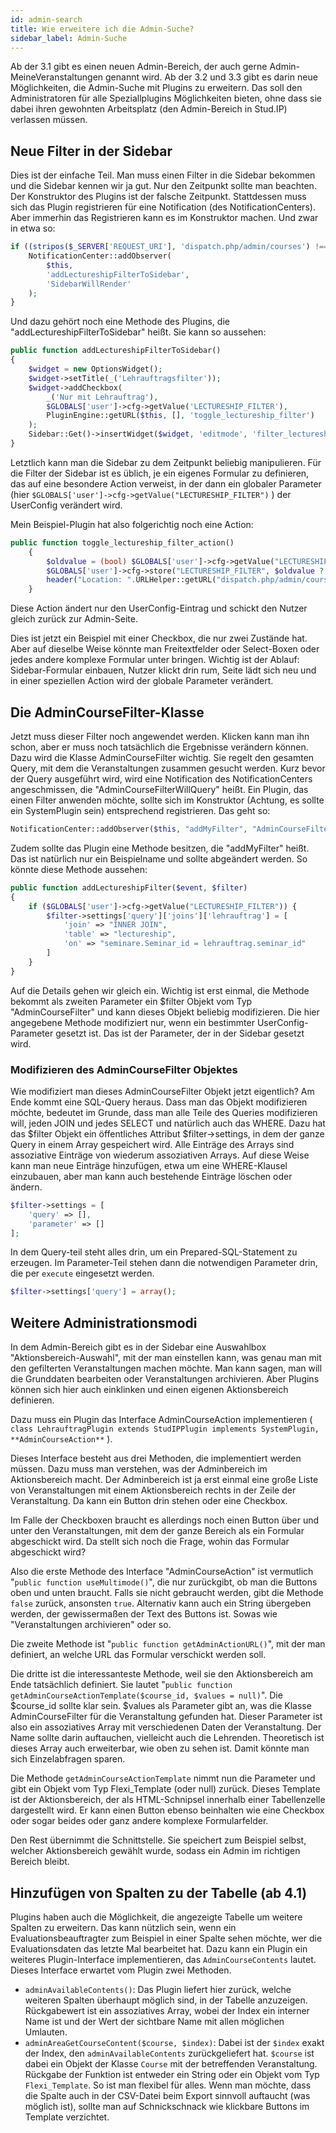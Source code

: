 ```yaml
---
id: admin-search
title: Wie erweitere ich die Admin-Suche?
sidebar_label: Admin-Suche
---
```


Ab der 3.1 gibt es einen neuen Admin-Bereich, der auch gerne Admin-MeineVeranstaltungen genannt wird. Ab der 3.2 und 3.3 gibt es darin neue Möglichkeiten, die Admin-Suche mit Plugins zu erweitern. Das soll den Administratoren für alle Speziallplugins Möglichkeiten bieten, ohne dass sie dabei ihren gewohnten Arbeitsplatz (den Admin-Bereich in Stud.IP) verlassen müssen.



## Neue Filter in der Sidebar

Dies ist der einfache Teil. Man muss einen Filter in die Sidebar bekommen und die Sidebar kennen wir ja gut. Nur den Zeitpunkt sollte man beachten. Der Konstruktor des Plugins ist der falsche Zeitpunkt. Stattdessen muss sich das Plugin registrieren für eine Notification (des NotificationCenters). Aber immerhin das Registrieren kann es im Konstruktor machen. Und zwar in etwa so:

```php
if ((stripos($_SERVER['REQUEST_URI'], 'dispatch.php/admin/courses') !== false)) {
    NotificationCenter::addObserver(
        $this, 
        'addLectureshipFilterToSidebar', 
        'SidebarWillRender'
    );
}
```


Und dazu gehört noch eine Methode des Plugins, die "addLectureshipFilterToSidebar" heißt. Sie kann so aussehen:

```php
public function addLectureshipFilterToSidebar() 
{
    $widget = new OptionsWidget();
    $widget->setTitle(_('Lehrauftragsfilter'));
    $widget->addCheckbox(
        _('Nur mit Lehrauftrag'),
        $GLOBALS['user']->cfg->getValue('LECTURESHIP_FILTER'),
        PluginEngine::getURL($this, [], 'toggle_lectureship_filter')
    );
    Sidebar::Get()->insertWidget($widget, 'editmode', 'filter_lectureships');
}
```

Letztlich kann man die Sidebar zu dem Zeitpunkt beliebig manipulieren. Für die Filter der Sidebar ist es üblich, je ein eigenes Formular zu definieren, das auf eine besondere Action verweist, in der dann ein globaler Parameter (hier `$GLOBALS['user']->cfg->getValue("LECTURESHIP_FILTER")` ) der UserConfig verändert wird.

Mein Beispiel-Plugin hat also folgerichtig noch eine Action:

```php
public function toggle_lectureship_filter_action()
    {
        $oldvalue = (bool) $GLOBALS['user']->cfg->getValue("LECTURESHIP_FILTER");
        $GLOBALS['user']->cfg->store("LECTURESHIP_FILTER", $oldvalue ? 0 : 1);
        header("Location: ".URLHelper::getURL("dispatch.php/admin/courses"));
    }
```

Diese Action ändert nur den UserConfig-Eintrag und schickt den Nutzer gleich zurück zur Admin-Seite.

Dies ist jetzt ein Beispiel mit einer Checkbox, die nur zwei Zustände hat. Aber auf dieselbe Weise könnte man Freitextfelder oder Select-Boxen oder jedes andere komplexe Formular unter bringen. Wichtig ist der Ablauf: Sidebar-Formular einbauen, Nutzer klickt drin rum, Seite lädt sich neu und in einer speziellen Action wird der globale Parameter verändert.

## Die AdminCourseFilter-Klasse

Jetzt muss dieser Filter noch angewendet werden. Klicken kann man ihn schon, aber er muss noch tatsächlich die Ergebnisse verändern können. Dazu wird die Klasse AdminCourseFilter wichtig. Sie regelt den gesamten Query, mit dem die Veranstaltungen zusammen gesucht werden. Kurz bevor der Query ausgeführt wird, wird eine Notification des NotificationCenters angeschmissen, die "AdminCourseFilterWillQuery" heißt. Ein Plugin, das einen Filter anwenden möchte, sollte sich im Konstruktor (Achtung, es sollte ein SystemPlugin sein) entsprechend registrieren. Das geht so:

```php
NotificationCenter::addObserver($this, "addMyFilter", "AdminCourseFilterWillQuery");
```

Zudem sollte das Plugin eine Methode besitzen, die "addMyFilter" heißt. Das ist natürlich nur ein Beispielname und sollte abgeändert werden. So könnte diese Methode aussehen:

```php
public function addLectureshipFilter($event, $filter)
{
    if ($GLOBALS['user']->cfg->getValue("LECTURESHIP_FILTER")) {
        $filter->settings['query']['joins']['lehrauftrag'] = [
            'join' => "INNER JOIN",
            'table' => "lectureship",
            'on' => "seminare.Seminar_id = lehrauftrag.seminar_id"
        ]
    }
}
```

Auf die Details gehen wir gleich ein. Wichtig ist erst einmal, die Methode bekommt als zweiten Parameter ein $filter Objekt vom Typ "AdminCourseFilter" und kann dieses Objekt beliebig modifizieren. Die hier angegebene Methode modifiziert nur, wenn ein bestimmter UserConfig-Parameter gesetzt ist. Das ist der Parameter, der in der Sidebar gesetzt wird.

### Modifizieren des AdminCourseFilter Objektes

Wie modifiziert man dieses AdminCourseFilter Objekt jetzt eigentlich? Am Ende kommt eine SQL-Query heraus. Dass man das Objekt modifizieren möchte, bedeutet im Grunde, dass man alle Teile des Queries modifizieren will, jeden JOIN und jedes SELECT und natürlich auch das WHERE. Dazu hat das $filter Objekt ein öffentliches Attribut $filter->settings, in dem der ganze Query in einem Array gespeichert wird. Alle Einträge des Arrays sind assoziative Einträge von wiederum assoziativen Arrays. Auf diese Weise kann man neue Einträge hinzufügen, etwa um eine WHERE-Klausel einzubauen, aber man kann auch bestehende Einträge löschen oder ändern.

```php
$filter->settings = [
    'query' => [],
    'parameter' => []
];
```

In dem Query-teil steht alles drin, um ein Prepared-SQL-Statement zu erzeugen. Im Parameter-Teil stehen dann die notwendigen Parameter drin, die per `execute` eingesetzt werden.

```php
$filter->settings['query'] = array();
```

## Weitere Administrationsmodi

In dem Admin-Bereich gibt es in der Sidebar eine Auswahlbox "Aktionsbereich-Auswahl", mit der man einstellen kann, was genau man mit den gefilterten Veranstaltungen machen möchte. Man kann sagen, man will die Grunddaten bearbeiten oder Veranstaltungen archivieren. Aber Plugins können sich hier auch einklinken und einen eigenen Aktionsbereich definieren.

Dazu muss ein Plugin das Interface AdminCourseAction implementieren ( `class LehrauftragPlugin extends StudIPPlugin implements SystemPlugin, **AdminCourseAction**` ).

Dieses Interface besteht aus drei Methoden, die implementiert werden müssen. Dazu muss man verstehen, was der Adminbereich im Aktionsbereich macht. Der Adminbereich ist ja erst einmal eine große Liste von Veranstaltungen mit einem Aktionsbereich rechts in der Zeile der Veranstaltung. Da kann ein Button drin stehen oder eine Checkbox.

Im Falle der Checkboxen braucht es allerdings noch einen Button über und unter den Veranstaltungen, mit dem der ganze Bereich als ein Formular abgeschickt wird. Da stellt sich noch die Frage, wohin das Formular abgeschickt wird?

Also die erste Methode des Interface "AdminCourseAction" ist vermutlich "`public function useMultimode()`", die nur zurückgibt, ob man die Buttons oben und unten braucht. Falls sie nicht gebraucht werden, gibt die Methode `false` zurück, ansonsten `true`. Alternativ kann auch ein String übergeben werden, der gewissermaßen der Text des Buttons ist. Sowas wie "Veranstaltungen archivieren" oder so.

Die zweite Methode ist "`public function getAdminActionURL()`", mit der man definiert, an welche URL das Formular verschickt werden soll.

Die dritte ist die interessanteste Methode, weil sie den Aktionsbereich am Ende tatsächlich definiert. Sie lautet "`public function getAdminCourseActionTemplate($course_id, $values = null)`". Die $course_id sollte klar sein. $values als Parameter gibt an, was die Klasse AdminCourseFilter für die Veranstaltung gefunden hat. Dieser Parameter ist also ein assoziatives Array mit verschiedenen Daten der Veranstaltung. Der Name sollte darin auftauchen, vielleicht auch die Lehrenden. Theoretisch ist dieses Array auch erweiterbar, wie oben zu sehen ist. Damit könnte man sich Einzelabfragen sparen.

Die Methode `getAdminCourseActionTemplate` nimmt nun die Parameter und gibt ein Objekt vom Typ Flexi_Template (oder null) zurück. Dieses Template ist der Aktionsbereich, der als HTML-Schnipsel innerhalb einer Tabellenzelle dargestellt wird. Er kann einen Button ebenso beinhalten wie eine Checkbox oder sogar beides oder ganz andere komplexe Formularfelder.

Den Rest übernimmt die Schnittstelle. Sie speichert zum Beispiel selbst, welcher Aktionsbereich gewählt wurde, sodass ein Admin im richtigen Bereich bleibt.

## Hinzufügen von Spalten zu der Tabelle (ab 4.1)

Plugins haben auch die Möglichkeit, die angezeigte Tabelle um weitere Spalten zu erweitern. Das kann nützlich sein, wenn ein Evaluationsbeauftragter zum Beispiel in einer Spalte sehen möchte, wer die Evaluationsdaten das letzte Mal bearbeitet hat. Dazu kann ein Plugin ein weiteres Plugin-Interface implementieren, das `AdminCourseContents` lautet. Dieses Interface erwartet vom Plugin zwei Methoden.

* `adminAvailableContents()`: Das Plugin liefert hier zurück, welche weiteren Spalten überhaupt möglich sind, in der Tabelle anzuzeigen. Rückgabewert ist ein assoziatives Array, wobei der Index ein interner Name ist und der Wert der sichtbare Name mit allen möglichen Umlauten.
* `adminAreaGetCourseContent($course, $index)`: Dabei ist der `$index` exakt der Index, den `adminAvailableContents` zurückgeliefert hat. `$course` ist dabei ein Objekt der Klasse `Course` mit der betreffenden Veranstaltung. Rückgabe der Funktion ist entweder ein String oder ein Objekt vom Typ `Flexi_Template`. So ist man flexibel für alles. Wenn man möchte, dass die Spalte auch in der CSV-Datei beim Export sinnvoll auftaucht (was möglich ist), sollte man auf Schnickschnack wie klickbare Buttons im Template verzichtet.
